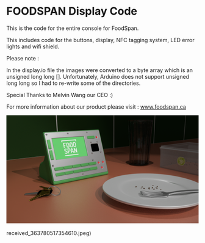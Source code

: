 # FOODSPAN Display Code

This is the code for the entire console for FoodSpan.

This includes code for the buttons, display, NFC tagging system, LED error lights and wifi shield.

Please note : 

In the display.io file the images were converted to a byte array which is an unsigned long long []. Unfortunately, Arduino does not support unsigned long long so I had to re-write some of the directories. 

Special Thanks to Melvin Wang our CEO :)

For more information about our product please visit : www.foodspan.ca

![Screenshot](model.png)

received_363780517354610.jpeg)

